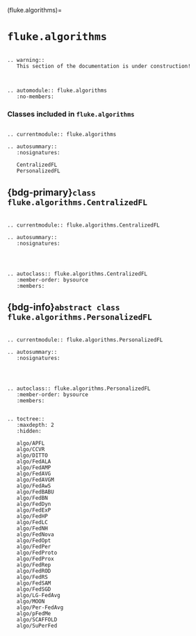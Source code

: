 (fluke.algorithms)=

# ``fluke.algorithms``

```{eval-rst}

.. warning::
   This section of the documentation is under construction!
   
```


```{eval-rst}

.. automodule:: fluke.algorithms
   :no-members:

```


<h3>

Classes included in ``fluke.algorithms``

</h3>

```{eval-rst}

.. currentmodule:: fluke.algorithms

.. autosummary::
   :nosignatures:

   CentralizedFL
   PersonalizedFL

```


<h2>

{bdg-primary}`class` ``fluke.algorithms.CentralizedFL``

</h2>


```{eval-rst}

.. currentmodule:: fluke.algorithms.CentralizedFL

.. autosummary:: 
   :nosignatures:

   
```

```{eval-rst}

.. autoclass:: fluke.algorithms.CentralizedFL
   :member-order: bysource
   :members: 

```


<h2>

{bdg-info}`abstract class` ``fluke.algorithms.PersonalizedFL``

</h2>

```{eval-rst}

.. currentmodule:: fluke.algorithms.PersonalizedFL

.. autosummary:: 
   :nosignatures:

   
```

```{eval-rst}

.. autoclass:: fluke.algorithms.PersonalizedFL
   :member-order: bysource
   :members: 

```


```{eval-rst}

.. toctree::
   :maxdepth: 2
   :hidden:

   algo/APFL
   algo/CCVR
   algo/DITTO
   algo/FedALA
   algo/FedAMP
   algo/FedAVG
   algo/FedAVGM
   algo/FedAwS
   algo/FedBABU
   algo/FedBN
   algo/FedDyn
   algo/FedExP
   algo/FedHP
   algo/FedLC
   algo/FedNH
   algo/FedNova
   algo/FedOpt
   algo/FedPer
   algo/FedProto
   algo/FedProx
   algo/FedRep
   algo/FedROD
   algo/FedRS
   algo/FedSAM
   algo/FedSGD
   algo/LG-FedAvg
   algo/MOON
   algo/Per-FedAvg
   algo/pFedMe
   algo/SCAFFOLD
   algo/SuPerFed

```